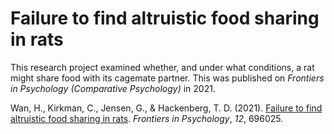 # Failure to find altruistic food sharing in rats
 
This research project examined whether, and under what conditions, a rat might share food with its cagemate partner.  This was published on *Frontiers in Psychology (Comparative Psychology)* in 2021.  

Wan, H., Kirkman, C., Jensen, G., & Hackenberg, T. D. (2021). [Failure to find altruistic food sharing in rats](https://www.frontiersin.org/journals/psychology/articles/10.3389/fpsyg.2021.696025/full). *Frontiers in Psychology*, *12*, 696025.

